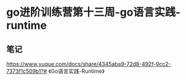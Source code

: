 # go进阶训练营第十三周-go语言实践-runtime

## 笔记

https://www.yuque.com/docs/share/4345aba9-72d8-492f-9cc2-7373f1c509b1?# 《Go语言实践-Runtime》